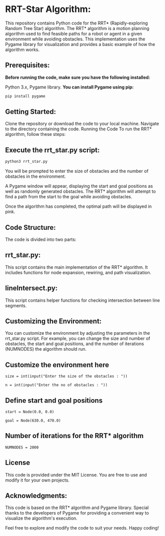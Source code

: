 # RRT-Star Algorithm:

This repository contains Python code for the RRT* (Rapidly-exploring Random Tree Star) algorithm. The RRT* algorithm is a motion planning algorithm used to find feasible paths for a robot or agent in a given environment while avoiding obstacles. This implementation uses the Pygame library for visualization and provides a basic example of how the algorithm works.

## Prerequisites:
**Before running the code, make sure you have the following installed:**

Python 3.x,
Pygame library.
**You can install Pygame using pip:**
```bash
pip install pygame
```

## Getting Started:

Clone the repository or download the code to your local machine.
Navigate to the directory containing the code.
Running the Code
To run the RRT* algorithm, follow these steps:

## Execute the rrt_star.py script:

```bash
python3 rrt_star.py
```
You will be prompted to enter the size of obstacles and the number of obstacles in the environment.

A Pygame window will appear, displaying the start and goal positions as well as randomly generated obstacles. The RRT* algorithm will attempt to find a path from the start to the goal while avoiding obstacles.

Once the algorithm has completed, the optimal path will be displayed in pink.


## Code Structure:
The code is divided into two parts:

## **rrt_star.py:**
This script contains the main implementation of the RRT* algorithm. It includes functions for node expansion, rewiring, and path visualization.

## **lineIntersect.py:**
This script contains helper functions for checking intersection between line segments.

## **Customizing the Environment:**
You can customize the environment by adjusting the parameters in the rrt_star.py script. For example, you can change the size and number of obstacles, the start and goal positions, and the number of iterations (NUMNODES) the algorithm should run.

## Customize the environment here
`size = int(input("Enter the size of the obstacles : "))`

`n = int(input("Enter the no of obstacles : "))`

## Define start and goal positions
`start = Node(0.0, 0.0)`

`goal = Node(630.0, 470.0)`

## Number of iterations for the RRT* algorithm
`NUMNODES = 2000`


## License
This code is provided under the MIT License. You are free to use and modify it for your own projects.

## Acknowledgments:
This code is based on the RRT* algorithm and Pygame library. Special thanks to the developers of Pygame for providing a convenient way to visualize the algorithm's execution.

Feel free to explore and modify the code to suit your needs. Happy coding!
